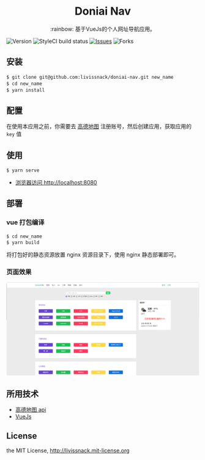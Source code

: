 <h1 align="center">Doniai Nav</h1>

<p align="center">:rainbow: 基于VueJs的个人网址导航应用。</p>

![Version](https://img.shields.io/github/package-json/v/livissnack/doniai-nav)
![StyleCI build status](https://github.styleci.io/repos/144818004/shield)
[![Issues](https://img.shields.io/github/issues/livissnack/doniai-nav.svg)](https://github.com/livissnack/doniai-nav/issues)
![Forks](https://img.shields.io/github/forks/livissnack/doniai-nav.svg)

## 安装

```sh
$ git clone git@github.com:livissnack/doniai-nav.git new_name
$ cd new_name
$ yarn install
```

## 配置

在使用本应用之前，你需要去 [高德地图](https://lbs.amap.com/) 注册账号，然后创建应用，获取应用的 `key` 值

## 使用

```node
$ yarn serve
```

- [浏览器访问 http://localhost:8080](http://localhost:8080)

## 部署

### vue 打包编译

```node
$ cd new_name
$ yarn build
```

将打包好的静态资源放置 nginx 资源目录下，使用 nginx 静态部署即可。

### 页面效果

![avatar](/example/images/1.png)

## 所用技术

- [高德地图 api](https://lbs.amap.com/)
- [VueJs](https://lbs.amap.com/)

## License

the MIT License, http://livissnack.mit-license.org
